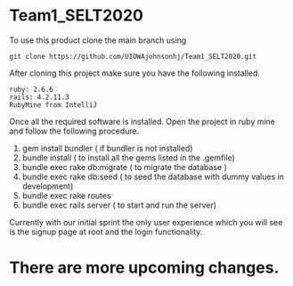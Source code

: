 # Team1_SELT2020

To use this product clone the main branch using

```
git clone https://github.com/UIOWAjohnsonhj/Team1_SELT2020.git

```

After cloning this project make sure you have the following installed.

```
ruby: 2.6.6
rails: 4.2.11.3
RubyMine from IntelliJ

```
Once all the required software is installed. Open the project in ruby mine and follow the following procedure.

1. gem install bundler ( if bundler is not installed)
2. bundle install ( to install all the gems listed in the .gemfile)
3. bundle exec rake db:migrate ( to migrate the database )
4. bundle exec rake db:seed ( to seed the database with dummy values in development)
5. bundle exec rake routes 
5. bundle exec rails server ( to start and run the server)

Currently with our initial sprint the only user experience which you will see is the signup page at root and the login functionality.

# There are more upcoming changes.
